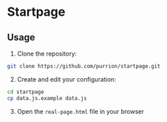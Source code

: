 # Startpage

## Usage
1. Clone the repository:
```bash
git clone https://github.com/purrion/startpage.git
```
2. Create and edit your configuration:
```bash
cd startpage
cp data.js.example data.js
```
3. Open the `real-page.html` file in your browser
